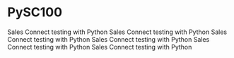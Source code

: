 # PySC100
Sales Connect testing with Python
Sales Connect testing with Python
Sales Connect testing with Python
Sales Connect testing with Python
Sales Connect testing with Python
Sales Connect testing with Python
